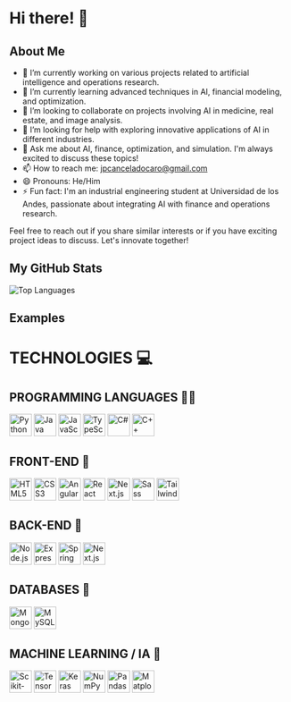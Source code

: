 # Hi there! 👋
## About Me

- 🔭 I’m currently working on various projects related to artificial intelligence and operations research.
- 🌱 I’m currently learning advanced techniques in AI, financial modeling, and optimization.
- 👯 I’m looking to collaborate on projects involving AI in medicine, real estate, and image analysis.
- 🤔 I’m looking for help with exploring innovative applications of AI in different industries.
- 💬 Ask me about AI, finance, optimization, and simulation. I'm always excited to discuss these topics!
- 📫 How to reach me: [jpcanceladocaro@gmail.com](mailto:jpcanceladocaro@gmail.com)
- 😄 Pronouns: He/Him
- ⚡ Fun fact: I'm an industrial engineering student at Universidad de los Andes, passionate about integrating AI with finance and operations research.

Feel free to reach out if you share similar interests or if you have exciting project ideas to discuss. Let's innovate together!

## My GitHub Stats

![Top Languages](https://github-readme-stats.vercel.app/api/top-langs/?username=Juanxtron&layout=compact&hide_border=true&title_color=ffffff&text_color=ffffff&bg_color=151515)

## Examples


# TECHNOLOGIES 💻

## PROGRAMMING LANGUAGES 👩‍💻
<p>
  <img src="icons/python.png" alt="Python" width="40" height="40"/>
  <img src="icons/java.png" alt="Java" width="40" height="40"/>
  <img src="icons/javascript.png" alt="JavaScript" width="40" height="40"/>
  <img src="icons/typescript.png" alt="TypeScript" width="40" height="40"/>
  <img src="icons/csharp.png" alt="C#" width="40" height="40"/>
  <img src="icons/cplusplus.png" alt="C++" width="40" height="40"/>
</p>

## FRONT-END 🌿
<p>
  <img src="icons/html5.png" alt="HTML5" width="40" height="40"/>
  <img src="icons/css3.png" alt="CSS3" width="40" height="40"/>
  <img src="icons/angular.png" alt="Angular" width="40" height="40"/>
  <img src="icons/react.png" alt="React" width="40" height="40"/>
  <img src="icons/next.png" alt="Next.js" width="40" height="40"/>
  <img src="icons/sass.png" alt="Sass" width="40" height="40"/>
  <img src="icons/tailwindcss.png" alt="TailwindCSS" width="40" height="40"/>
</p>

## BACK-END 🔧
<p>
  <img src="icons/nodejs.png" alt="Node.js" width="40" height="40"/>
  <img src="icons/expressjs.png" alt="Express.js" width="40" height="40"/>
  <img src="icons/spring.png" alt="Spring" width="40" height="40"/>
  <img src="icons/next.png" alt="Next.js" width="40" height="40"/>
</p>

## DATABASES 📍
<p>
  <img src="icons/mongodb.png" alt="MongoDB" width="40" height="40"/>
  <img src="icons/mysql.png" alt="MySQL" width="40" height="40"/>
</p>

## MACHINE LEARNING / IA 🤖
<p>
  <img src="icons/scikit-learn.png" alt="Scikit-learn" width="40" height="40"/>
  <img src="icons/tensorflow.png" alt="TensorFlow" width="40" height="40"/>
  <img src="icons/keras.png" alt="Keras" width="40" height="40"/>
  <img src="icons/numpy.png" alt="NumPy" width="40" height="40"/>
  <img src="icons/pandas.png" alt="Pandas" width="40" height="40"/>
  <img src="icons/matplotlib.png" alt="Matplotlib" width="40" height="40"/>
</p>
